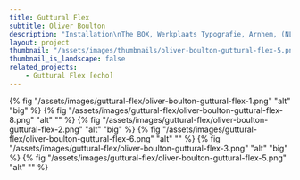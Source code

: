 ```yaml
---
title: Guttural Flex
subtitle: Oliver Boulton
description: "Installation\nThe BOX, Werkplaats Typografie, Arnhem, (NL)\nAcrylic on Steel, Variable Dimensions, 2018"
layout: project
thumbnail: "/assets/images/thumbnails/oliver-boulton-guttural-flex-5.png"
thumbnail_is_landscape: false
related_projects: 
    - Guttural Flex [echo]
---
```

{% fig "/assets/images/guttural-flex/oliver-boulton-guttural-flex-1.png" "alt" "big" %}
{% fig "/assets/images/guttural-flex/oliver-boulton-guttural-flex-8.png" "alt" "" %}
{% fig "/assets/images/guttural-flex/oliver-boulton-guttural-flex-2.png" "alt" "big" %}
{% fig "/assets/images/guttural-flex/oliver-boulton-guttural-flex-6.png" "alt" "" %}
{% fig "/assets/images/guttural-flex/oliver-boulton-guttural-flex-3.png" "alt" "big" %}
{% fig "/assets/images/guttural-flex/oliver-boulton-guttural-flex-5.png" "alt" "" %}

